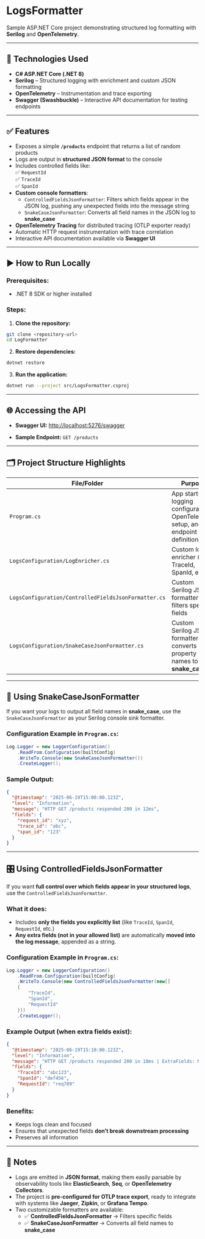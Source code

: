 # LogsFormatter

Sample ASP.NET Core project demonstrating structured log formatting with **Serilog** and **OpenTelemetry**.

---

## 🚀 Technologies Used

- **C# ASP.NET Core (.NET 8)**
- **Serilog** – Structured logging with enrichment and custom JSON formatting
- **OpenTelemetry** – Instrumentation and trace exporting
- **Swagger (Swashbuckle)** – Interactive API documentation for testing endpoints

---

## ✅ Features

- Exposes a simple **`/products`** endpoint that returns a list of random products
- Logs are output in **structured JSON format** to the console
- Includes controlled fields like:  
  ✅ `RequestId`  
  ✅ `TraceId`  
  ✅ `SpanId`
- **Custom console formatters**:
  - `ControlledFieldsJsonFormatter`: Filters which fields appear in the JSON log, pushing any unexpected fields into the message string
  - `SnakeCaseJsonFormatter`: Converts all field names in the JSON log to **snake_case**
- **OpenTelemetry Tracing** for distributed tracing (OTLP exporter ready)
- Automatic HTTP request instrumentation with trace correlation
- Interactive API documentation available via **Swagger UI**

---

## ▶️ How to Run Locally

### Prerequisites:

- .NET 8 SDK or higher installed

### Steps:

1. **Clone the repository:**

```bash
git clone <repository-url>
cd LogFormatter
````

2. **Restore dependencies:**

```bash
dotnet restore
```

3. **Run the application:**

```bash
dotnet run --project src/LogsFormatter.csproj
```

---

## 🌐 Accessing the API

* **Swagger UI:**
  [http://localhost:5276/swagger](http://localhost:5276/swagger)

* **Sample Endpoint:**
  `GET /products`

---

## 🗂️ Project Structure Highlights

| File/Folder                                          | Purpose                                                                           |
| ---------------------------------------------------- | --------------------------------------------------------------------------------- |
| `Program.cs`                                         | App startup, logging configuration, OpenTelemetry setup, and endpoint definitions |
| `LogsConfiguration/LogEnricher.cs`                   | Custom log enricher (for TraceId, SpanId, etc)                                    |
| `LogsConfiguration/ControlledFieldsJsonFormatter.cs` | Custom Serilog JSON formatter that filters specific fields                        |
| `LogsConfiguration/SnakeCaseJsonFormatter.cs`        | Custom Serilog JSON formatter that converts all property names to **snake\_case** |

---

## 🐍 Using SnakeCaseJsonFormatter

If you want your logs to output all field names in **snake\_case**, use the `SnakeCaseJsonFormatter` as your Serilog console sink formatter.

### Configuration Example in `Program.cs`:

```csharp
Log.Logger = new LoggerConfiguration()
    .ReadFrom.Configuration(builtConfig)
    .WriteTo.Console(new SnakeCaseJsonFormatter())
    .CreateLogger();
```

### Sample Output:

```json
{
  "@timestamp": "2025-06-19T15:00:00.123Z",
  "level": "Information",
  "message": "HTTP GET /products responded 200 in 12ms",
  "fields": {
    "request_id": "xyz",
    "trace_id": "abc",
    "span_id": "123"
  }
}
```

---

## 🎛️ Using ControlledFieldsJsonFormatter

If you want **full control over which fields appear in your structured logs**, use the `ControlledFieldsJsonFormatter`.

### What it does:

* Includes **only the fields you explicitly list** (like `TraceId`, `SpanId`, `RequestId`, etc.)
* **Any extra fields (not in your allowed list)** are automatically **moved into the log message**, appended as a string.

### Configuration Example in `Program.cs`:

```csharp
Log.Logger = new LoggerConfiguration()
    .ReadFrom.Configuration(builtConfig)
    .WriteTo.Console(new ControlledFieldsJsonFormatter(new[]
    {
        "TraceId",
        "SpanId",
        "RequestId"
    }))
    .CreateLogger();
```

### Example Output (when extra fields exist):

```json
{
  "@timestamp": "2025-06-19T15:10:00.123Z",
  "level": "Information",
  "message": "HTTP GET /products responded 200 in 18ms | ExtraFields: MachineName=PC123, Environment=Development",
  "fields": {
    "TraceId": "abc123",
    "SpanId": "def456",
    "RequestId": "req789"
  }
}
```

### Benefits:

* Keeps logs clean and focused
* Ensures that unexpected fields **don’t break downstream processing**
* Preserves all information

---

## 📝 Notes

* Logs are emitted in **JSON format**, making them easily parsable by observability tools like **ElasticSearch**, **Seq**, or **OpenTelemetry Collectors**.
* The project is **pre-configured for OTLP trace export**, ready to integrate with systems like **Jaeger**, **Zipkin**, or **Grafana Tempo**.
* Two customizable formatters are available:
  * ✅ **ControlledFieldsJsonFormatter** → Filters specific fields
  * ✅ **SnakeCaseJsonFormatter** → Converts all field names to **snake\_case**
